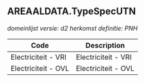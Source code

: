 ## AREAALDATA.TypeSpecUTN

*domeinlijst versie: d2* *herkomst definitie: PNH*

 |Code |Description	|
|	---	|	---	|
| Electriciteit - VRI | Electriciteit - VRI |
| Electriciteit - OVL | Electriciteit - OVL |
